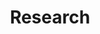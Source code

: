 ---
layout:     list
title:      Research
slug:       research

description: >
  This is a featured category, which have their own page. Specifically for the research page. 

# (Optional) You can disable grouping posts by date.
no_groups: true
---